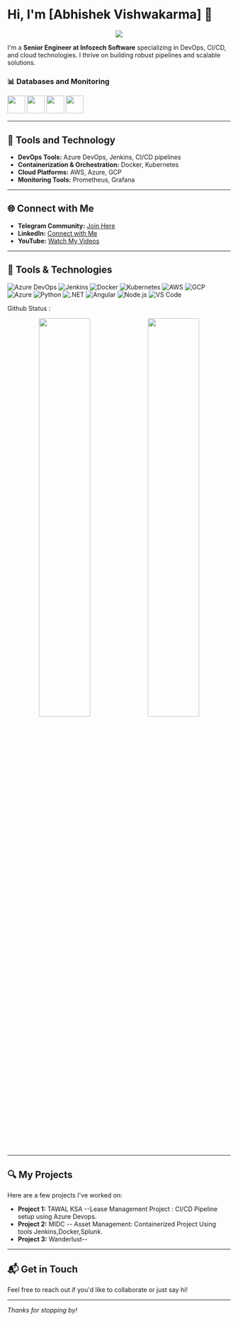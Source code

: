 # Hi, I'm [Abhishek Vishwakarma] 👋 

<p align="center">
  <img src="https://readme-typing-svg.herokuapp.com/?lines=Welcome+to+my+GitHub+Profile!;I+💻+code+every+day;I+love+solving+real-world+problems&center=true&width=500&height=50" />
</p>

I'm a **Senior Engineer at Infozech Software** specializing in DevOps, CI/CD, and cloud technologies. I thrive on building robust pipelines and scalable solutions.

### 📊 Databases and Monitoring

<p align="left">
  <img src="https://img.icons8.com/ios-filled/50/FA5252/prometheus.png" height="40"/>
  <img src="https://influxdata.github.io/branding/img/influxdata-logo-stacked.png" height="40"/>
  <img src="https://img.icons8.com/color/96/postgreesql.png" height="40"/>
  <img src="https://grafana.com/static/assets/img/fav32.png" height="40"/>
</p>

---

## 🚀 Tools and Technology
- **DevOps Tools:** Azure DevOps, Jenkins, CI/CD pipelines
- **Containerization & Orchestration:** Docker, Kubernetes
- **Cloud Platforms:** AWS, Azure, GCP
- **Monitoring Tools:** Prometheus, Grafana

---

## 🌐 Connect with Me
- **Telegram Community:** [Join Here](https://t.me/devopsandsredocs)
- **LinkedIn:** [Connect with Me](https://www.linkedin.com/in/abhishek-vishwakarma-b6359b15b/)
- **YouTube:** [Watch My Videos](https://www.youtube.com/@devopswithabhi07)

---

## 🔧 Tools & Technologies
![Azure DevOps](https://img.shields.io/badge/AzureDevOps-0078D4?logo=azuredevops&logoColor=white)
![Jenkins](https://img.shields.io/badge/Jenkins-D24939?logo=jenkins&logoColor=white)
![Docker](https://img.shields.io/badge/Docker-2496ED?logo=docker&logoColor=white)
![Kubernetes](https://img.shields.io/badge/Kubernetes-326CE5?logo=kubernetes&logoColor=white)
![AWS](https://img.shields.io/badge/AWS-232F3E?logo=amazonaws&logoColor=white)
![GCP](https://img.shields.io/badge/GCP-4285F4?logo=googlecloud&logoColor=white)
![Azure](https://img.shields.io/badge/Azure-0089D6?logo=microsoftazure&logoColor=white)
![Python](https://img.shields.io/badge/Python-3776AB?logo=python&logoColor=white)
![.NET](https://img.shields.io/badge/.NET-512BD4?logo=.net&logoColor=white)
![Angular](https://img.shields.io/badge/Angular-DD0031?logo=angular&logoColor=white)
![Node.js](https://img.shields.io/badge/Node.js-339933?logo=node.js&logoColor=white)
![VS Code](https://img.shields.io/badge/-VS%20Code-007ACC?style=flat-square&logo=visual-studio-code)

Github Status :
<p align="center">
  <img src="https://github-readme-stats.vercel.app/api?username=abhivishwa07&show_icons=true&theme=radical" width="48%" />
  <img src="https://github-readme-streak-stats.herokuapp.com?user=abhivishwa07&theme=radical" width="48%" />
</p>

----

## 🔍 My Projects
Here are a few projects I've worked on:
- **Project 1:** TAWAL KSA --Lease Management Project : CI/CD Pipeline setup using Azure Devops.
- **Project 2:** MIDC -- Asset Management: Containerized Project Using tools Jenkins,Docker,Splunk.
- **Project 3:** Wanderlust-- 
---

## 📬 Get in Touch
Feel free to reach out if you'd like to collaborate or just say hi!

---

*Thanks for stopping by!*
